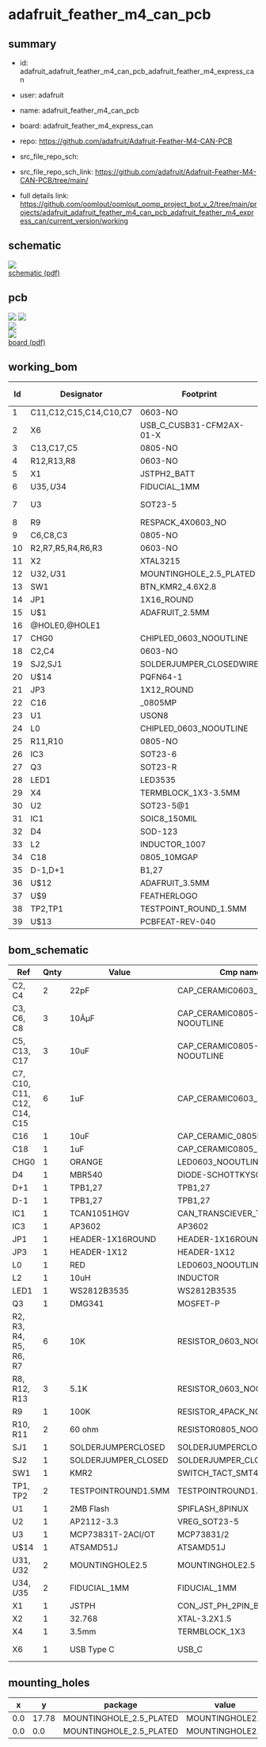# adafruit_feather_m4_can_pcb
 
## summary 
* id: adafruit_adafruit_feather_m4_can_pcb_adafruit_feather_m4_express_can
* user: adafruit
* name: adafruit_feather_m4_can_pcb
* board: adafruit_feather_m4_express_can
* repo: https://github.com/adafruit/Adafruit-Feather-M4-CAN-PCB



* src_file_repo_sch: 
* src_file_repo_sch_link: https://github.com/adafruit/Adafruit-Feather-M4-CAN-PCB/tree/main/
* full details link: https://github.com/oomlout/oomlout_oomp_project_bot_v_2/tree/main/projects/adafruit_adafruit_feather_m4_can_pcb_adafruit_feather_m4_express_can/current_version/working  

## schematic  
![](working_schematic_600.png)  
[schematic (pdf)](working_schematic.pdf) 






















## pcb  
![](working_3d_600.png) 
![](working_3d_front_600.png)  
![](working_3d_back_600.png)  
![](working_600.png)  
[board (pdf)](working.pdf)  

## working_bom
| Id | Designator | Footprint | Quantity | Designation | Supplier and ref |  | None | 
| --- | --- | --- | --- | --- | --- | --- | --- | 
| 1 | C11,C12,C15,C14,C10,C7 | 0603-NO | 6 | 1uF |  |  | [''] | 
| 2 | X6 | USB_C_CUSB31-CFM2AX-01-X | 1 | USB Type C |  |  | [''] | 
| 3 | C13,C17,C5 | 0805-NO | 3 | 10uF |  |  | [''] | 
| 4 | R12,R13,R8 | 0603-NO | 3 | 5.1K |  |  | [''] | 
| 5 | X1 | JSTPH2_BATT | 1 | JSTPH |  |  | [''] | 
| 6 | U$35,U$34 | FIDUCIAL_1MM | 2 | FIDUCIAL_1MM |  |  | [''] | 
| 7 | U3 | SOT23-5 | 1 | MCP73831T-2ACI/OT |  |  | [''] | 
| 8 | R9 | RESPACK_4X0603_NO | 1 | 100K |  |  | [''] | 
| 9 | C6,C8,C3 | 0805-NO | 3 | 10ÂµF |  |  | [''] | 
| 10 | R2,R7,R5,R4,R6,R3 | 0603-NO | 6 | 10K |  |  | [''] | 
| 11 | X2 | XTAL3215 | 1 | 32.768 |  |  | [''] | 
| 12 | U$32,U$31 | MOUNTINGHOLE_2.5_PLATED | 2 | MOUNTINGHOLE2.5 |  |  | [''] | 
| 13 | SW1 | BTN_KMR2_4.6X2.8 | 1 | KMR2 |  |  | [''] | 
| 14 | JP1 | 1X16_ROUND | 1 |  |  |  | [''] | 
| 15 | U$1 | ADAFRUIT_2.5MM | 1 |  |  |  | [''] | 
| 16 | @HOLE0,@HOLE1 |  | 2 |  |  |  | [''] | 
| 17 | CHG0 | CHIPLED_0603_NOOUTLINE | 1 | ORANGE |  |  | [''] | 
| 18 | C2,C4 | 0603-NO | 2 | 22pF |  |  | [''] | 
| 19 | SJ2,SJ1 | SOLDERJUMPER_CLOSEDWIRE | 2 |  |  |  | [''] | 
| 20 | U$14 | PQFN64-1 | 1 | ATSAMD51J |  |  | [''] | 
| 21 | JP3 | 1X12_ROUND | 1 |  |  |  | [''] | 
| 22 | C16 | _0805MP | 1 | 10uF |  |  | [''] | 
| 23 | U1 | USON8 | 1 | 2MB Flash |  |  | [''] | 
| 24 | L0 | CHIPLED_0603_NOOUTLINE | 1 | RED |  |  | [''] | 
| 25 | R11,R10 | 0805-NO | 2 | 60 ohm |  |  | [''] | 
| 26 | IC3 | SOT23-6 | 1 | AP3602 |  |  | [''] | 
| 27 | Q3 | SOT23-R | 1 | DMG341 |  |  | [''] | 
| 28 | LED1 | LED3535 | 1 | WS2812B3535 |  |  | [''] | 
| 29 | X4 | TERMBLOCK_1X3-3.5MM | 1 | 3.5mm |  |  | [''] | 
| 30 | U2 | SOT23-5@1 | 1 | AP2112-3.3 |  |  | [''] | 
| 31 | IC1 | SOIC8_150MIL | 1 | TCAN1051HGV |  |  | [''] | 
| 32 | D4 | SOD-123 | 1 | MBR540 |  |  | [''] | 
| 33 | L2 | INDUCTOR_1007 | 1 | 10uH |  |  | [''] | 
| 34 | C18 | 0805_10MGAP | 1 | 1uF |  |  | [''] | 
| 35 | D-1,D+1 | B1,27 | 2 | TPB1,27 |  |  | [''] | 
| 36 | U$12 | ADAFRUIT_3.5MM | 1 |  |  |  | [''] | 
| 37 | U$9 | FEATHERLOGO | 1 |  |  |  | [''] | 
| 38 | TP2,TP1 | TESTPOINT_ROUND_1.5MM | 2 |  |  |  | [''] | 
| 39 | U$13 | PCBFEAT-REV-040 | 1 |  |  |  | [''] | 


## bom_schematic
| Ref | Qnty | Value | Cmp name | Footprint | Description | Vendor | DNP | 
| --- | --- | --- | --- | --- | --- | --- | --- | 
| C2, C4 | 2 | 22pF | CAP_CERAMIC0603_NO | working:0603-NO |  |  |  | 
| C3, C6, C8 | 3 | 10ÂµF | CAP_CERAMIC0805-NOOUTLINE | working:0805-NO |  |  |  | 
| C5, C13, C17 | 3 | 10uF | CAP_CERAMIC0805-NOOUTLINE | working:0805-NO |  |  |  | 
| C7, C10, C11, C12, C14, C15 | 6 | 1uF | CAP_CERAMIC0603_NO | working:0603-NO |  |  |  | 
| C16 | 1 | 10uF | CAP_CERAMIC_0805MP | working:_0805MP |  |  |  | 
| C18 | 1 | 1uF | CAP_CERAMIC0805_10MGAP | working:0805_10MGAP |  |  |  | 
| CHG0 | 1 | ORANGE | LED0603_NOOUTLINE | working:CHIPLED_0603_NOOUTLINE |  |  |  | 
| D4 | 1 | MBR540 | DIODE-SCHOTTKYSOD-123 | working:SOD-123 |  |  |  | 
| D+1 | 1 | TPB1,27 | TPB1,27 | working:B1,27 |  |  |  | 
| D-1 | 1 | TPB1,27 | TPB1,27 | working:B1,27 |  |  |  | 
| IC1 | 1 | TCAN1051HGV | CAN_TRANSCIEVER_TCAN1051V | working:SOIC8_150MIL |  |  |  | 
| IC3 | 1 | AP3602 | AP3602 | working:SOT23-6 |  |  |  | 
| JP1 | 1 | HEADER-1X16ROUND | HEADER-1X16ROUND | working:1X16_ROUND |  |  |  | 
| JP3 | 1 | HEADER-1X12 | HEADER-1X12 | working:1X12_ROUND |  |  |  | 
| L0 | 1 | RED | LED0603_NOOUTLINE | working:CHIPLED_0603_NOOUTLINE |  |  |  | 
| L2 | 1 | 10uH | INDUCTOR | working:INDUCTOR_1007 |  |  |  | 
| LED1 | 1 | WS2812B3535 | WS2812B3535 | working:LED3535 |  |  |  | 
| Q3 | 1 | DMG341 | MOSFET-P | working:SOT23-R |  |  |  | 
| R2, R3, R4, R5, R6, R7 | 6 | 10K | RESISTOR_0603_NOOUT | working:0603-NO |  |  |  | 
| R8, R12, R13 | 3 | 5.1K | RESISTOR_0603_NOOUT | working:0603-NO |  |  |  | 
| R9 | 1 | 100K | RESISTOR_4PACK_NO | working:RESPACK_4X0603_NO |  |  |  | 
| R10, R11 | 2 | 60 ohm | RESISTOR0805_NOOUTLINE | working:0805-NO |  |  |  | 
| SJ1 | 1 | SOLDERJUMPERCLOSED | SOLDERJUMPERCLOSED | working:SOLDERJUMPER_CLOSEDWIRE |  |  |  | 
| SJ2 | 1 | SOLDERJUMPER_CLOSED | SOLDERJUMPER_CLOSED | working:SOLDERJUMPER_CLOSEDWIRE |  |  |  | 
| SW1 | 1 | KMR2 | SWITCH_TACT_SMT4.6X2.8 | working:BTN_KMR2_4.6X2.8 |  |  |  | 
| TP1, TP2 | 2 | TESTPOINTROUND1.5MM | TESTPOINTROUND1.5MM | working:TESTPOINT_ROUND_1.5MM |  |  |  | 
| U1 | 1 | 2MB Flash | SPIFLASH_8PINUX | working:USON8 |  |  |  | 
| U2 | 1 | AP2112-3.3 | VREG_SOT23-5 | working:SOT23-5@1 |  |  |  | 
| U3 | 1 | MCP73831T-2ACI/OT | MCP73831/2 | working:SOT23-5 |  |  |  | 
| U$14 | 1 | ATSAMD51J | ATSAMD51J | working:PQFN64-1 |  |  |  | 
| U$31, U$32 | 2 | MOUNTINGHOLE2.5 | MOUNTINGHOLE2.5 | working:MOUNTINGHOLE_2.5_PLATED |  |  |  | 
| U$34, U$35 | 2 | FIDUCIAL_1MM | FIDUCIAL_1MM | working:FIDUCIAL_1MM |  |  |  | 
| X1 | 1 | JSTPH | CON_JST_PH_2PIN_BATT | working:JSTPH2_BATT |  |  |  | 
| X2 | 1 | 32.768 | XTAL-3.2X1.5 | working:XTAL3215 |  |  |  | 
| X4 | 1 | 3.5mm | TERMBLOCK_1X3 | working:TERMBLOCK_1X3-3.5MM |  |  |  | 
| X6 | 1 | USB Type C | USB_C | working:USB_C_CUSB31-CFM2AX-01-X |  |  |  | 


## mounting_holes
| x | y | package | value | ref | size | 
| --- | --- | --- | --- | --- | --- | 
| 0.0 | 17.78 | MOUNTINGHOLE_2.5_PLATED | MOUNTINGHOLE2.5 | U$31 | m3 | 
| 0.0 | 0.0 | MOUNTINGHOLE_2.5_PLATED | MOUNTINGHOLE2.5 | U$32 | m3 | 


